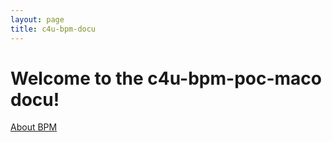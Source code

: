 ```yaml
---
layout: page
title: c4u-bpm-docu
---
```


# Welcome to the c4u-bpm-poc-maco docu!

[About BPM](about.md)
